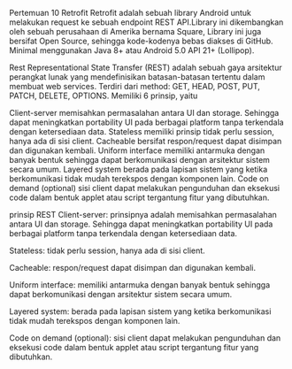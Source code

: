 Pertemuan 10
Retrofit
Retrofit adalah sebuah library Android untuk melakukan request ke sebuah endpoint REST API.Library ini dikembangkan oleh sebuah perusahaan di Amerika bernama Square, Library ini juga bersifat Open Source, sehingga kode-kodenya bebas diakses di GitHub. Minimal menggunakan Java 8+ atau Android 5.0 API 21+ (Lollipop).

Rest
Representational State Transfer (REST) adalah sebuah gaya arsitektur perangkat lunak yang mendefinisikan batasan-batasan tertentu dalam membuat web services. Terdiri dari method: GET, HEAD, POST, PUT, PATCH, DELETE, OPTIONS. Memiliki 6 prinsip, yaitu

Client-server memisahkan permasalahan antara UI dan storage. Sehingga dapat meningkatkan portability UI pada berbagai platform tanpa terkendala dengan ketersediaan data.
Stateless memiliki prinsip tidak perlu session, hanya ada di sisi client.
Cacheable bersifat respon/request dapat disimpan dan digunakan kembali.
Uniform interface memiliki antarmuka dengan banyak bentuk sehingga dapat berkomunikasi dengan arsitektur sistem secara umum.
Layered system berada pada lapisan sistem yang ketika berkomunikasi tidak mudah terekspos dengan komponen lain.
Code on demand (optional) sisi client dapat melakukan pengunduhan dan eksekusi code dalam bentuk applet atau script tergantung fitur yang dibutuhkan.

prinsip REST
Client-server: prinsipnya adalah memisahkan permasalahan antara UI dan storage. Sehingga dapat meningkatkan portability UI pada berbagai platform tanpa terkendala dengan ketersediaan data.

Stateless: tidak perlu session, hanya ada di sisi client.

Cacheable: respon/request dapat disimpan dan digunakan kembali.

Uniform interface: memiliki antarmuka dengan banyak bentuk sehingga dapat berkomunikasi dengan arsitektur sistem secara umum.

Layered system: berada pada lapisan sistem yang ketika berkomunikasi tidak mudah terekspos dengan komponen lain.

Code on demand (optional): sisi client dapat melakukan pengunduhan dan eksekusi code dalam bentuk applet atau script tergantung fitur yang dibutuhkan.
